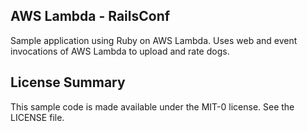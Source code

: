 ## AWS Lambda - RailsConf

Sample application using Ruby on AWS Lambda. Uses web and event invocations of AWS Lambda to upload and rate dogs.

## License Summary

This sample code is made available under the MIT-0 license. See the LICENSE file.
